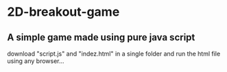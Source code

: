 # 2D-breakout-game
A simple game made using pure java script
-----------

download "script.js" and "indez.html" 
in a single folder and run the 
html file using any browser...

